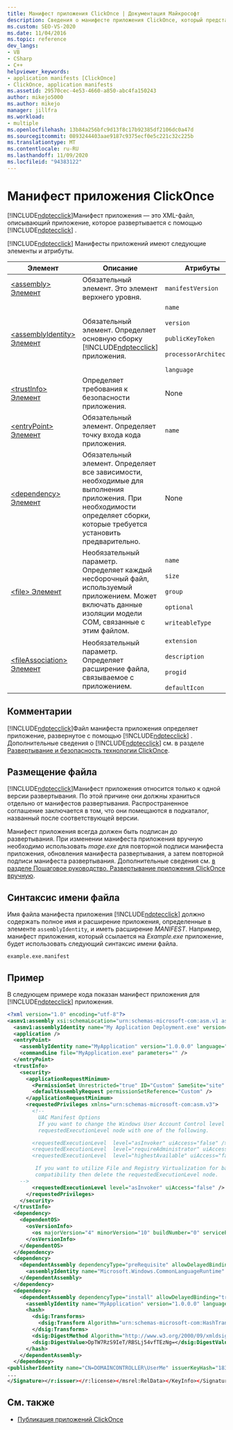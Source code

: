 ```yaml
---
title: Манифест приложения ClickOnce | Документация Майкрософт
description: Сведения о манифесте приложения ClickOnce, который представляет собой XML-файл, описывающий приложение, которое развертывается с помощью ClickOnce.
ms.custom: SEO-VS-2020
ms.date: 11/04/2016
ms.topic: reference
dev_langs:
- VB
- CSharp
- C++
helpviewer_keywords:
- application manifests [ClickOnce]
- ClickOnce, application manifests
ms.assetid: 29570cec-4e53-4660-a850-abc4fa150243
author: mikejo5000
ms.author: mikejo
manager: jillfra
ms.workload:
- multiple
ms.openlocfilehash: 13b84a256bfc9d13f8c17b92385df2106dc0a47d
ms.sourcegitcommit: 0893244403aae9187c9375ecf0e5c221c32c225b
ms.translationtype: MT
ms.contentlocale: ru-RU
ms.lasthandoff: 11/09/2020
ms.locfileid: "94383122"
---
```

# <a name="clickonce-application-manifest"></a>Манифест приложения ClickOnce
[!INCLUDE[ndptecclick](../deployment/includes/ndptecclick_md.md)]Манифест приложения — это XML-файл, описывающий приложение, которое развертывается с помощью [!INCLUDE[ndptecclick](../deployment/includes/ndptecclick_md.md)] .

[!INCLUDE[ndptecclick](../deployment/includes/ndptecclick_md.md)] Манифесты приложений имеют следующие элементы и атрибуты.

| Элемент | Описание | Атрибуты |
| - | - | - |
| [\<assembly> Элемент](../deployment/assembly-element-clickonce-application.md) | Обязательный элемент. Это элемент верхнего уровня. | `manifestVersion` |
| [\<assemblyIdentity> Элемент](../deployment/assemblyidentity-element-clickonce-application.md) | Обязательный элемент. Определяет основную сборку [!INCLUDE[ndptecclick](../deployment/includes/ndptecclick_md.md)] приложения. | `name`<br /><br /> `version`<br /><br /> `publicKeyToken`<br /><br /> `processorArchitecture`<br /><br /> `language` |
| [\<trustInfo> Элемент](../deployment/trustinfo-element-clickonce-application.md) | Определяет требования к безопасности приложения. | None |
| [\<entryPoint> Элемент](../deployment/entrypoint-element-clickonce-application.md) | Обязательный элемент. Определяет точку входа кода приложения. | `name` |
| [\<dependency> Элемент](../deployment/dependency-element-clickonce-application.md) | Обязательный элемент. Определяет все зависимости, необходимые для выполнения приложения. При необходимости определяет сборки, которые требуется установить предварительно. | None |
| [\<file> Элемент](../deployment/file-element-clickonce-application.md) | Необязательный параметр. Определяет каждый несборочный файл, используемый приложением. Может включать данные изоляции модели COM, связанные с этим файлом. | `name`<br /><br /> `size`<br /><br /> `group`<br /><br /> `optional`<br /><br /> `writeableType` |
| [\<fileAssociation> Элемент](../deployment/fileassociation-element-clickonce-application.md) | Необязательный параметр. Определяет расширение файла, связываемое с приложением. | `extension`<br /><br /> `description`<br /><br /> `progid`<br /><br /> `defaultIcon` |

## <a name="remarks"></a>Комментарии
 [!INCLUDE[ndptecclick](../deployment/includes/ndptecclick_md.md)]Файл манифеста приложения определяет приложение, развернутое с помощью [!INCLUDE[ndptecclick](../deployment/includes/ndptecclick_md.md)] . Дополнительные сведения о [!INCLUDE[ndptecclick](../deployment/includes/ndptecclick_md.md)] см. в разделе [Развертывание и безопасность технологии ClickOnce](../deployment/clickonce-security-and-deployment.md).

## <a name="file-location"></a>Размещение файла
 [!INCLUDE[ndptecclick](../deployment/includes/ndptecclick_md.md)]Манифест приложения относится только к одной версии развертывания. По этой причине они должны храниться отдельно от манифестов развертывания. Распространенное соглашение заключается в том, что они помещаются в подкаталог, названный после соответствующей версии.

 Манифест приложения всегда должен быть подписан до развертывания. При изменении манифеста приложения вручную необходимо использовать *mage.exe* для повторной подписи манифеста приложения, обновления манифеста развертывания, а затем повторной подписи манифеста развертывания. Дополнительные сведения см. [в разделе Пошаговое руководство. Развертывание приложения ClickOnce вручную](../deployment/walkthrough-manually-deploying-a-clickonce-application.md).

## <a name="file-name-syntax"></a>Синтаксис имени файла
 Имя файла манифеста приложения [!INCLUDE[ndptecclick](../deployment/includes/ndptecclick_md.md)] должно содержать полное имя и расширение приложения, определенные в элементе `assemblyIdentity`, и иметь расширение *MANIFEST*. Например, манифест приложения, который ссылается на *Example.exe* приложение, будет использовать следующий синтаксис имени файла.

 `example.exe.manifest`

## <a name="example"></a>Пример
 В следующем примере кода показан манифест приложения для [!INCLUDE[ndptecclick](../deployment/includes/ndptecclick_md.md)] приложения.

```xml
<?xml version="1.0" encoding="utf-8"?>
<asmv1:assembly xsi:schemaLocation="urn:schemas-microsoft-com:asm.v1 assembly.adaptive.xsd" manifestVersion="1.0" xmlns:asmv3="urn:schemas-microsoft-com:asm.v3" xmlns:dsig="http://www.w3.org/2000/09/xmldsig#" xmlns:co.v2="urn:schemas-microsoft-com:clickonce.v2" xmlns="urn:schemas-microsoft-com:asm.v2" xmlns:asmv1="urn:schemas-microsoft-com:asm.v1" xmlns:asmv2="urn:schemas-microsoft-com:asm.v2" xmlns:xsi="http://www.w3.org/2001/XMLSchema-instance" xmlns:co.v1="urn:schemas-microsoft-com:clickonce.v1">
  <asmv1:assemblyIdentity name="My Application Deployment.exe" version="1.0.0.0" publicKeyToken="43cb1e8e7a352766" language="neutral" processorArchitecture="x86" type="win32" />
  <application />
  <entryPoint>
    <assemblyIdentity name="MyApplication" version="1.0.0.0" language="neutral" processorArchitecture="x86" />
    <commandLine file="MyApplication.exe" parameters="" />
  </entryPoint>
  <trustInfo>
    <security>
      <applicationRequestMinimum>
        <PermissionSet Unrestricted="true" ID="Custom" SameSite="site" />
        <defaultAssemblyRequest permissionSetReference="Custom" />
      </applicationRequestMinimum>
      <requestedPrivileges xmlns="urn:schemas-microsoft-com:asm.v3">
        <!--
          UAC Manifest Options
          If you want to change the Windows User Account Control level replace the
          requestedExecutionLevel node with one of the following.

        <requestedExecutionLevel  level="asInvoker" uiAccess="false" />
        <requestedExecutionLevel  level="requireAdministrator" uiAccess="false" />
        <requestedExecutionLevel  level="highestAvailable" uiAccess="false" />

         If you want to utilize File and Registry Virtualization for backward
         compatibility then delete the requestedExecutionLevel node.
    -->
        <requestedExecutionLevel level="asInvoker" uiAccess="false" />
      </requestedPrivileges>
    </security>
  </trustInfo>
  <dependency>
    <dependentOS>
      <osVersionInfo>
        <os majorVersion="4" minorVersion="10" buildNumber="0" servicePackMajor="0" />
      </osVersionInfo>
    </dependentOS>
  </dependency>
  <dependency>
    <dependentAssembly dependencyType="preRequisite" allowDelayedBinding="true">
      <assemblyIdentity name="Microsoft.Windows.CommonLanguageRuntime" version="4.0.20506.0" />
    </dependentAssembly>
  </dependency>
  <dependency>
    <dependentAssembly dependencyType="install" allowDelayedBinding="true" codebase="MyApplication.exe" size="4096">
      <assemblyIdentity name="MyApplication" version="1.0.0.0" language="neutral" processorArchitecture="x86" />
      <hash>
        <dsig:Transforms>
          <dsig:Transform Algorithm="urn:schemas-microsoft-com:HashTransforms.Identity" />
        </dsig:Transforms>
        <dsig:DigestMethod Algorithm="http://www.w3.org/2000/09/xmldsig#sha1" />
        <dsig:DigestValue>DpTW7RzS9IeT/RBSLj54vfTEzNg=</dsig:DigestValue>
      </hash>
    </dependentAssembly>
  </dependency>
<publisherIdentity name="CN=DOMAINCONTROLLER\UserMe" issuerKeyHash="18312a18a21b215ecf4cdb20f5a0e0b0dd263c08" /><Signature Id="StrongNameSignature" xmlns="http://www.w3.org/2000/09/xmldsig#">
...
</Signature></r:issuer></r:license></msrel:RelData></KeyInfo></Signature></asmv1:assembly>
```

## <a name="see-also"></a>См. также
- [Публикация приложений ClickOnce](../deployment/publishing-clickonce-applications.md)